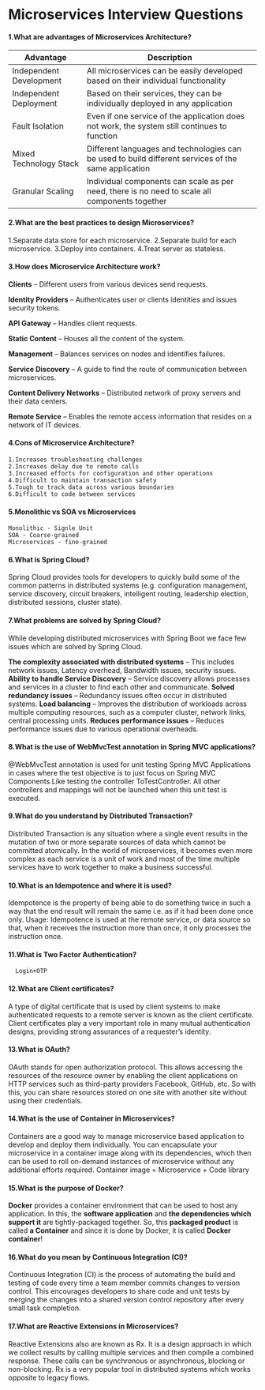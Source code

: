 # Microservices Interview Questions

#### 1.What are advantages of Microservices Architecture?
  |Advantage|	Description|
  |---------|-------------
  |Independent Development|	All microservices can be easily developed based on their individual functionality|
  |Independent Deployment|	Based on their services, they can be individually deployed in any application|
  |Fault Isolation|	Even if one service of the application does not work, the system still continues to function|
  |Mixed Technology Stack|	Different languages and technologies can be used to build different services of the same application|
  |Granular Scaling|	Individual components can scale as per need, there is no need to scale all components together|
  

#### 2.What are the best practices to design Microservices?
  1.Separate data store for each microservice.
  2.Separate build for each microservice.
  3.Deploy into containers.
  4.Treat server as stateless.
  
#### 3.How does Microservice Architecture work?  
  **Clients** – Different users from various devices send requests.
  
  **Identity Providers** – Authenticates user or clients identities and issues security tokens.
  
  **API Gateway** – Handles client requests.
  
  **Static Content** – Houses all the content of the system.
  
  **Management** –  Balances services on nodes and identifies failures.
  
  **Service Discovery** – A guide to find the route of communication between microservices.
  
  **Content Delivery Networks** – Distributed network of proxy servers and their data centers.
  
  **Remote Service** – Enables the remote access information that resides on a network of IT devices.

#### 4.Cons of Microservice Architecture?
    1.Increases troubleshooting challenges
    2.Increases delay due to remote calls
    3.Increased efforts for configuration and other operations
    4.Difficult to maintain transaction safety
    5.Tough to track data across various boundaries
    6.Difficult to code between services

#### 5.Monolithic vs SOA vs Microservices
    Monolithic - Signle Unit
    SOA - Coarse-grained
    Microservices - fine-grained
    
    
#### 6.What is Spring Cloud?
  Spring Cloud provides tools for developers to quickly build some of the common patterns in distributed systems 
  (e.g. configuration management, service discovery, circuit breakers, intelligent routing, leadership election, distributed sessions, cluster state).
  
#### 7.What problems are solved by Spring Cloud?
  While developing distributed microservices with Spring Boot we face few issues which are solved by Spring Cloud.

**The complexity associated with distributed systems** – This includes network issues, Latency overhead, Bandwidth issues, security issues.
**Ability to handle Service Discovery** – Service discovery allows processes and services in a cluster to find each other and communicate.
**Solved redundancy issues** – Redundancy issues often occur in distributed systems.
**Load balancing** – Improves the distribution of workloads across multiple computing resources, such as a computer cluster, network links, central processing units.
**Reduces performance issues** – Reduces performance issues due to various operational overheads.

#### 8.What is the use of WebMvcTest annotation in Spring MVC applications?
  @WebMvcTest annotation is used for unit testing Spring MVC Applications in cases where the test objective is to just focus on Spring MVC Components.Like testing the controller   ToTestController. All other controllers and mappings will not be launched when this unit test is executed.
  
#### 9.What do you understand by Distributed Transaction?
  Distributed Transaction is any situation where a single event results in the mutation of two or more separate sources of data which cannot be committed atomically. In the        world of microservices, it becomes even more complex as each service is a unit of work and most of the time multiple services have to work together to make a business            successful.
  
#### 10.What is an Idempotence and where it is used?
  Idempotence is the property of being able to do something twice in such a way that the end result will remain the same i.e. as if it had been done once only.
  Usage: Idempotence is used at the remote service, or data source so that, when it receives the instruction more than once, it only processes the instruction once.  
#### 11.What is Two Factor Authentication?
      Login+OTP
      
#### 12.What are Client certificates?
A type of digital certificate that is used by client systems to make authenticated requests to a remote server is known as the client certificate. Client certificates play a very important role in many mutual authentication designs, providing strong assurances of a requester’s identity.      

#### 13.What is OAuth?
OAuth stands for open authorization protocol. This allows accessing the resources of the resource owner by enabling the client applications on HTTP services such as third-party providers Facebook, GitHub, etc. So with this, you can share resources stored on one site with another site without using their credentials.

#### 14.What is the use of Container in Microservices?
Containers are a good way to manage microservice based application to develop and deploy them individually. You can encapsulate your microservice in a container image along with its dependencies, which then can be used to roll on-demand instances of microservice without any additional efforts required.
   Container image = Microservice + Code library

#### 15.What is the purpose of Docker?
**Docker** provides a container environment that can be used to host any application.
In this, the **software application** and **the dependencies which support it** are tightly-packaged together.
So, this **packaged product** is called **a Container** and since it is done by Docker, it is called **Docker container**!

#### 16.What do you mean by Continuous Integration (CI)?
Continuous Integration (CI) is the process of automating the build and testing of code every time a team member commits changes to version control. This encourages developers to share code and unit tests by merging the changes into a shared version control repository after every small task completion.

#### 17.What are Reactive Extensions in Microservices?
Reactive Extensions also are known as Rx. It is a design approach in which we collect results by calling multiple services and then compile a combined response. These calls can be synchronous or asynchronous, blocking or non-blocking. Rx is a very popular tool in distributed systems which works opposite to legacy flows.
